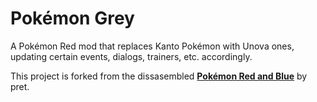 # Pokémon Grey

A Pokémon Red mod that replaces Kanto Pokémon with Unova ones, updating certain events, dialogs, trainers, etc. accordingly.

This project is forked from the dissasembled [**Pokémon Red and Blue**][pokered] by pret.

[pokered]: https://github.com/pret/pokered
